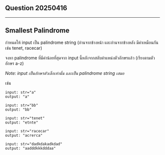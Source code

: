 ## Question 20250416

---

## Smallest Palindrome

กำหนดให้ input เป็น palindrome string (อ่านจากข้างหน้า และอ่านจากข้างหลัง มีค่าเหมือนกัน เช่น tenet, racecar)

จงหา palindrome ที่มีค่าน้อยที่สุดจาก input นี้หลังจากสลับตำแหน่งตัวอักษรแล้ว (เรียงตามตัวอักษร a-z)

_Note: input เป็นอักษรตัวเล็กเท่านั้น และเป็น palindrome string เสมอ_

เช่น

```
input: str="a"
output: "a"
```

```
input: str="bb"
output: "bb"
```

```
input: str="tenet"
output: "etnte"
```

```
input: str="racecar"
output: "acrerca"
```

```
input: str="dadkdakadkdad"
output: "aadddkkkdddaa"
```
